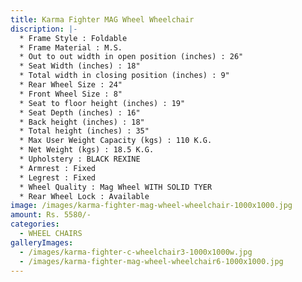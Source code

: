 ```yaml
---
title: Karma Fighter MAG Wheel Wheelchair
discription: |-
  * Frame Style : Foldable
  * Frame Material : M.S.
  * Out to out width in open position (inches) : 26"
  * Seat Width (inches) : 18"
  * Total width in closing position (inches) : 9"
  * Rear Wheel Size : 24"
  * Front Wheel Size : 8"
  * Seat to floor height (inches) : 19"
  * Seat Depth (inches) : 16"
  * Back height (inches) : 18"
  * Total height (inches) : 35"
  * Max User Weight Capacity (kgs) : 110 K.G.
  * Net Weight (kgs) : 18.5 K.G.
  * Upholstery : BLACK REXINE
  * Armrest : Fixed
  * Legrest : Fixed
  * Wheel Quality : Mag Wheel WITH SOLID TYER
  * Rear Wheel Lock : Available
image: /images/karma-fighter-mag-wheel-wheelchair-1000x1000.jpg
amount: Rs. 5580/-
categories:
  - WHEEL CHAIRS
galleryImages:
  - /images/karma-fighter-c-wheelchair3-1000x1000w.jpg
  - /images/karma-fighter-mag-wheel-wheelchair6-1000x1000.jpg
---
```

